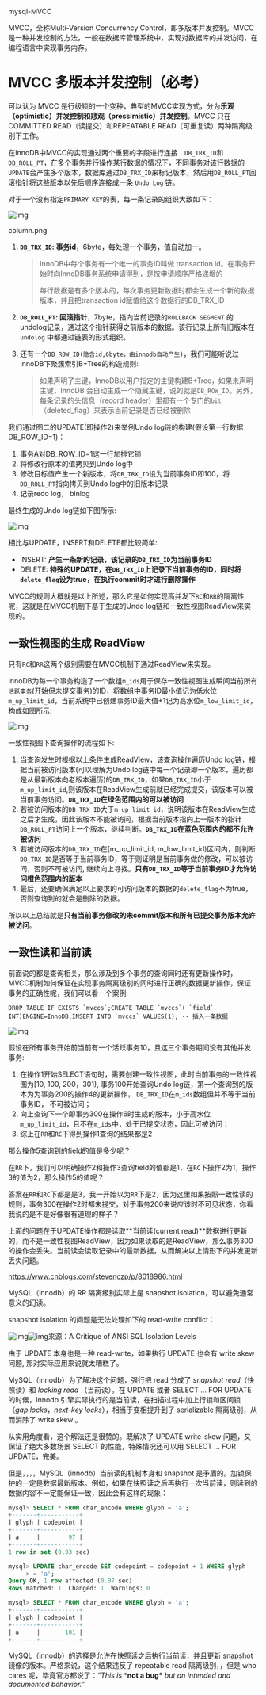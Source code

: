 mysql-MVCC

   MVCC，全称Multi-Version Concurrency Control，即多版本并发控制。MVCC是一种并发控制的方法，一般在数据库管理系统中，实现对数据库的并发访问，在编程语言中实现事务内存。 

# MVCC 多版本并发控制（必考）

可以认为 MVCC 是行级锁的一个变种，典型的MVCC实现方式，分为**乐观（optimistic）并发控制和悲观（pressimistic）并发控制**。MVCC 只在 COMMITTED READ（读提交）和REPEATABLE READ（可重复读）两种隔离级别下工作。

在InnoDB中MVCC的实现通过两个重要的字段进行连接：`DB_TRX_ID`和`DB_ROLL_PT`，在多个事务并行操作某行数据的情况下，不同事务对该行数据的`UPDATE`会产生多个版本，数据库通过`DB_TRX_ID`来标记版本，然后用`DB_ROLL_PT`回滚指针将这些版本以先后顺序连接成一条 `Undo Log` 链。

对于一个没有指定`PRIMARY KEY`的表，每一条记录的组织大致如下：

![img](mysql-MVCC.assets/aHR0cHM6Ly91cGxvYWQtaW1hZ2VzLmppYW5zaHUuaW8vdXBsb2FkX2ltYWdlcy84NDg1NTIyLWQwYjAzMGIxZjNlMjc4M2QucG5nP2ltYWdlTW9ncjIvYXV0by1vcmllbnQvc3RyaXB8aW1hZ2VWaWV3Mi8yL3cvNzMzL2Zvcm1hdC93ZWJw.webp)

column.png

 

1. **`DB_TRX_ID`: 事务id**，6byte，每处理一个事务，值自动加一。

   > InnoDB中每个事务有一个唯一的事务ID叫做 transaction id。在事务开始时向InnoDB事务系统申请得到，是按申请顺序严格递增的
   >
   > 每行数据是有多个版本的，每次事务更新数据时都会生成一个新的数据版本，并且把transaction id赋值给这个数据行的DB_TRX_ID

2. **`DB_ROLL_PT`: 回滚指针**，7byte，指向当前记录的`ROLLBACK SEGMENT` 的undolog记录，通过这个指针获得之前版本的数据。该行记录上所有旧版本在 `undolog` 中都通过链表的形式组织。

3. 还有一个`DB_ROW_ID(隐含id,6byte，由innodb自动产生)`，我们可能听说过InnoDB下聚簇索引B+Tree的构造规则:

   > 如果声明了主键，InnoDB以用户指定的主键构建B+Tree，如果未声明主键，InnoDB 会自动生成一个隐藏主键，说的就是`DB_ROW_ID`。另外，每条记录的头信息（record header）里都有一个专门的`bit`（deleted_flag）来表示当前记录是否已经被删除

我们通过图二的UPDATE(即操作2)来举例Undo log链的构建(假设第一行数据DB_ROW_ID=1)：

1. 事务A对DB_ROW_ID=1这一行加排它锁
2. 将修改行原本的值拷贝到Undo log中
3. 修改目标值产生一个新版本，将`DB_TRX_ID`设为当前事务ID即100，将`DB_ROLL_PT`指向拷贝到Undo log中的旧版本记录
4. 记录redo log， binlog

最终生成的Undo log链如下图所示:

 

![img](mysql-MVCC.assets/aHR0cHM6Ly91cGxvYWQtaW1hZ2VzLmppYW5zaHUuaW8vdXBsb2FkX2ltYWdlcy84NDg1NTIyLWE2M2RhMmYwYTBlNzUyZWQucG5nP2ltYWdlTW9ncjIvYXV0by1vcmllbnQvc3RyaXB8aW1hZ2VWaWV3Mi8yL3cvODYzL2Zvcm1hdC93ZWJw.webp)

 

相比与UPDATE，INSERT和DELETE都比较简单:

- INSERT: **产生一条新的记录，该记录的`DB_TRX_ID`为当前事务ID**
- DELETE: **特殊的UPDATE，在`DB_TRX_ID`上记录下当前事务的ID，同时将`delete_flag`设为true，在执行commit时才进行删除操作**

MVCC的规则大概就是以上所述，那么它是如何实现高并发下`RC`和`RR`的隔离性呢，这就是在MVCC机制下基于生成的Undo log链和一致性视图ReadView来实现的。

## 一致性视图的生成 ReadView

只有`RC`和`RR`这两个级别需要在MVCC机制下通过ReadView来实现。

InnoDB为每一个事务构造了一个数组`m_ids`用于保存一致性视图生成瞬间当前所有`活跃事务`(开始但未提交事务)的ID，将数组中事务ID最小值记为低水位`m_up_limit_id`，当前系统中已创建事务ID最大值+1记为高水位`m_low_limit_id`，构成如图所示:

![img](mysql-MVCC.assets/aHR0cHM6Ly91cGxvYWQtaW1hZ2VzLmppYW5zaHUuaW8vdXBsb2FkX2ltYWdlcy84NDg1NTIyLWQ1YWZkNWZjYWQxODNmMTgucG5nP2ltYWdlTW9ncjIvYXV0by1vcmllbnQvc3RyaXB8aW1hZ2VWaWV3Mi8yL3cvNTczL2Zvcm1hdC93ZWJw.webp)


一致性视图下查询操作的流程如下:

1. 当查询发生时根据以上条件生成ReadView，该查询操作遍历Undo log链，根据当前被访问版本(可以理解为Undo log链中每一个记录即一个版本，遍历都是从最新版本向老版本遍历)的`DB_TRX_ID`，如果`DB_TRX_ID`小于`m_up_limit_id`,则该版本在ReadView生成前就已经完成提交，该版本可以被当前事务访问。**`DB_TRX_ID`在绿色范围内的可以被访问**
2. 若被访问版本的`DB_TRX_ID`大于`m_up_limit_id`，说明该版本在ReadView生成之后才生成，因此该版本不能被访问，根据当前版本指向上一版本的指针`DB_ROLL_PT`访问上一个版本，继续判断。**`DB_TRX_ID`在蓝色范围内的都不允许被访问**
3. 若被访问版本的`DB_TRX_ID`在[m_up_limit_id, m_low_limit_id)区间内，则判断`DB_TRX_ID`是否等于当前事务ID，等于则证明是当前事务做的修改，可以被访问，否则不可被访问, 继续向上寻找。**只有`DB_TRX_ID`等于当前事务ID才允许访问橙色范围内的版本**
4. 最后，还要确保满足以上要求的可访问版本的数据的`delete_flag`不为true，否则查询到的就会是删除的数据。

所以以上总结就是**只有当前事务修改的未commit版本和所有已提交事务版本允许被访问**。

## 一致性读和当前读

前面说的都是查询相关，那么涉及到多个事务的查询同时还有更新操作时，MVCC机制如何保证在实现事务隔离级别的同时进行正确的数据更新操作，保证事务的正确性呢，我们可以看一个案例:

 

```
DROP TABLE IF EXISTS `mvccs`;CREATE TABLE `mvccs`( `field` INT)ENGINE=InnoDB;INSERT INTO `mvccs` VALUES(1); -- 插入一条数据
```

![img](mysql-MVCC.assets/aHR0cHM6Ly91cGxvYWQtaW1hZ2VzLmppYW5zaHUuaW8vdXBsb2FkX2ltYWdlcy84NDg1NTIyLWQyNWM2NTQzNGZhMWE0M2YucG5nP2ltYWdlTW9ncjIvYXV0by1vcmllbnQvc3RyaXB8aW1hZ2VWaWV3Mi8yL3cvOTEzL2Zvcm1hdC93ZWJw.webp)



 

假设在所有事务开始前当前有一个活跃事务10，且这三个事务期间没有其他并发事务:

1. 在操作1开始SELECT语句时，需要创建一致性视图，此时当前事务的一致性视图为[10, 100, 200，301), 事务100开始查询Undo log链，第一个查询到的版本为为事务200的操作4的更新操作， `DB_TRX_ID`在`m_ids`数组但并不等于当前事务ID， 不可被访问；
2. 向上查询下一个即事务300在操作6时生成的版本，小于高水位`m_up_limit_id`，且不在`m_ids`中，处于已提交状态，因此可被访问；
3. 综上在`RR`和`RC`下得到操作1查询的结果都是2

那么操作5查询到的field的值是多少呢？

在`RR`下，我们可以明确操作2和操作3查询field的值都是1，在`RC`下操作2为1，操作3的值为2，那么操作5的值呢？

答案在`RR`和`RC`下都是是3，我一开始以为`RR`下是2，因为这里如果按照一致性读的规则，事务300在操作2时都未提交，对于事务200来说应该时不可见状态，你看我说的是不是好像很有道理的样子？

上面的问题在于UPDATE操作都是读取**当前读(current read)**数据进行更新的，而不是一致性视图ReadView，因为如果读取的是ReadView，那么事务300的操作会丢失。当前读会读取记录中的最新数据，从而解决以上情形下的并发更新丢失问题。



 https://www.cnblogs.com/stevenczp/p/8018986.html 





MySQL（innodb）的 RR 隔离级别实际上是 snapshot isolation，可以避免通常意义的幻读。

snapshot isolation 的问题是无法处理如下的 read-write conflict：

![img](mysql-MVCC.assets/v2-210b5ce486fd5a85a567d25428f2c24f_hd.jpg)![img](mysql-MVCC.assets/v2-210b5ce486fd5a85a567d25428f2c24f_720w.jpg)来源：A Critique of ANSI SQL Isolation Levels

由于 UPDATE 本身也是一种 read-write，如果执行 UPDATE 也会有 write skew 问题, 那对实际应用来说就太糟糕了。

MySQL（innodb）为了解决这个问题，强行把 read 分成了 *snapshot read*（快照读）和 *locking read* （当前读）。在 UPDATE 或者 SELECT ... FOR UPDATE 的时候，innodb 引擎实际执行的是当前读，在扫描过程中加上行锁和区间锁（*gap locks*，*next-key locks*），相当于变相提升到了 serializable 隔离级别，从而消除了 write skew 。

从实用角度看，这个解法还是很赞的。既解决了 UPDATE write-skew 问题，又保证了绝大多数场景 SELECT 的性能，特殊情况还可以用 SELECT ... FOR UPDATE，完美。

但是，，，，MySQL（innodb）当前读的机制本身和 snapshot 是矛盾的。加锁保护的一定是数据最新版本。例如，如果在快照读之后再执行一次当前读，则读到的数据内容不一定能保证一致，因此会有这样的现象：

```sql
mysql> SELECT * FROM char_encode WHERE glyph = 'a';
+-------+-----------+
| glyph | codepoint |
+-------+-----------+
| a     |        97 |
+-------+-----------+
1 row in set (0.03 sec)

mysql> UPDATE char_encode SET codepoint = codepoint + 1 WHERE glyph
    -> = 'a';
Query OK, 1 row affected (0.07 sec)
Rows matched: 1  Changed: 1  Warnings: 0

mysql> SELECT * FROM char_encode WHERE glyph = 'a';
+-------+-----------+
| glyph | codepoint |
+-------+-----------+
| a     |       101 |
+-------+-----------+
```

MySQL（innodb）的选择是允许在快照读之后执行当前读，并且更新 snapshot 镜像的版本。严格来说，这个结果违反了 repeatable read 隔离级别，，但是 who cares 呢，毕竟官方都说了：“*This is* ***not a bug\*** *but an intended and documented behavior.*”